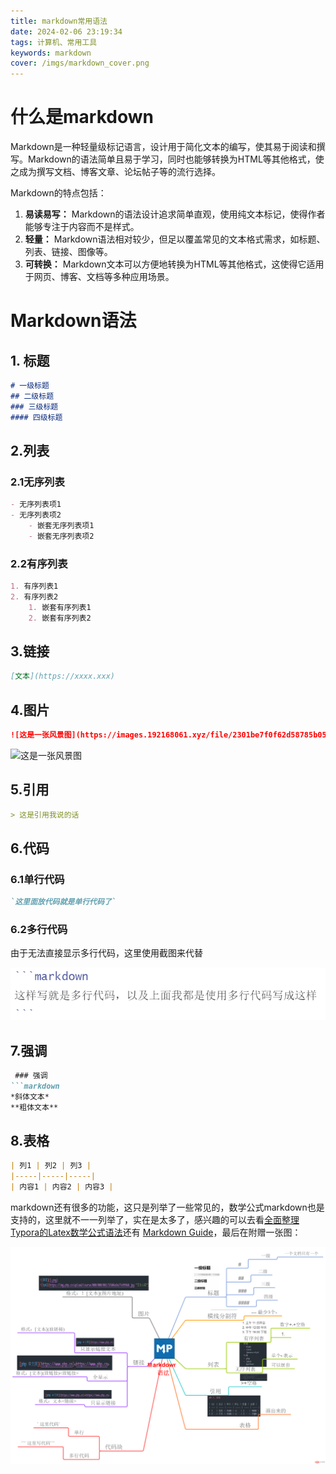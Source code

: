 ```yaml
---
title: markdown常用语法
date: 2024-02-06 23:19:34
tags: 计算机、常用工具
keywords: markdown
cover: /imgs/markdown_cover.png
---
```


# 什么是markdown

Markdown是一种轻量级标记语言，设计用于简化文本的编写，使其易于阅读和撰写。Markdown的语法简单且易于学习，同时也能够转换为HTML等其他格式，使之成为撰写文档、博客文章、论坛帖子等的流行选择。

Markdown的特点包括：

1. **易读易写：** Markdown的语法设计追求简单直观，使用纯文本标记，使得作者能够专注于内容而不是样式。
2. **轻量：** Markdown语法相对较少，但足以覆盖常见的文本格式需求，如标题、列表、链接、图像等。
3. **可转换：** Markdown文本可以方便地转换为HTML等其他格式，这使得它适用于网页、博客、文档等多种应用场景。
# Markdown语法
## 1. 标题
```markdown
# 一级标题
## 二级标题
### 三级标题
#### 四级标题
```
## 2.列表
### 2.1无序列表
```markdown
- 无序列表项1
- 无序列表项2
	- 嵌套无序列表项1
	- 嵌套无序列表项2
```
### 2.2有序列表
```markdown
1. 有序列表1
2. 有序列表2
	1. 嵌套有序列表1
	2. 嵌套有序列表2
```

## 3.链接
```markdown
[文本](https://xxxx.xxx)
```

## 4.图片
```markdown
![这是一张风景图](https://images.192168061.xyz/file/2301be7f0f62d58785b05.jpg)}
```
![这是一张风景图](https://images.192168061.xyz/file/2301be7f0f62d58785b05.jpg)
## 5.引用
```markdown
> 这是引用我说的话
```
## 6.代码
### 6.1单行代码
```markdown
`这里面放代码就是单行代码了`
```
### 6.2多行代码

由于无法直接显示多行代码，这里使用截图来代替

![多行代码](/imgs/多行代码.png)


## 7.强调
```markdown
 ### 强调
```markdown 
*斜体文本* 
**粗体文本**
```
## 8.表格
```markdown
| 列1 | 列2 | 列3 |
|-----|-----|-----|
| 内容1 | 内容2 | 内容3 |
```

markdown还有很多的功能，这只是列举了一些常见的，数学公式markdown也是支持的，这里就不一一列举了，实在是太多了，感兴趣的可以去看[全面整理Typora的Latex数学公式语法]([全面整理Typora的Latex数学公式语法-CSDN博客](https://blog.csdn.net/qq_43444349/article/details/105400052))还有 [Markdown Guide](https://www.markdownguide.org/)，最后在附赠一张图：

![markdown简单记忆图](/imgs/markdown_base.png)

